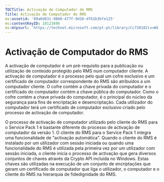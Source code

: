 ```yaml
---
TOCTitle: Activação de Computador do RMS
Title: Activação de Computador do RMS
ms:assetid: '09a0d631-9860-477f-9d10-df61b3bfe125'
ms:contentKeyID: 18123896
ms:mtpsurl: 'https://technet.microsoft.com/pt-pt/library/Cc720182(v=WS.10)'
---
```


Activação de Computador do RMS
==============================

A activação de computador é um pré-requisito para a publicação ou utilização de conteúdo protegido pelo RMS num computador cliente. A activação de computador é o processo pelo qual um cofre exclusivo e um certificado de computador correspondente do RMS são atribuídos a um computador cliente. O cofre contém a chave privada do computador e o certificado do computador contém a chave pública do computador. Como o cofre contém a chave privada do computador, é o principal do núcleo da segurança para fins de encriptação e desencriptação. Cada utilizador do computador terá um certificado de computador exclusivo criado pelo processo de activação de computador.

O processo de activação de computador utilizado pelo cliente do RMS para o Service Pack 1 é bastante diferente do processo de activação de computador da versão 1. O cliente do RMS para o Service Pack 1 integra uma funcionalidade de "activação automática". Quando o cliente do RMS é instalado por um utilizador com sessão iniciada ou quando uma funcionalidade do RMS é utilizada pela primeira vez por um utilizador com sessão iniciada, o cliente inicia o processo de activação que gera diversos conjuntos de chaves através da Crypto API incluída no Windows. Estas chaves são utilizadas na execução de um conjunto de encriptações que geram um certificado de computador que liga o utilizador, o computador e o cliente do RMS na hierarquia de fidedignidade do RMS.
